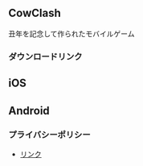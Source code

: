 ## CowClash

丑年を記念して作られたモバイルゲーム

### ダウンロードリンク

## iOS

## Android

### プライバシーポリシー
- [リンク](poricy.md)
